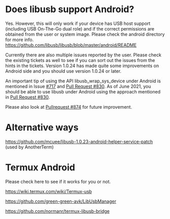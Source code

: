 # Does libusb support Android?
Yes. However, this will only work if your device has USB host support (including USB On-The-Go dual role) and if the correct permissions are obtained from the user or system image. Please check the android directory for more info.
https://github.com/libusb/libusb/blob/master/android/README

Currently there are also multiple issues reported by the user. Please check the existing tickets as well to see if you can sort out the issues from the hints in the tickets. Version 1.0.24 has made quite some improvements on Android side and you should use version 1.0.24 or later.

An important tip of using the API libusb_wrap_sys_device under Android is mentioned in Issue [#717](https://github.com/libusb/libusb/issues/717) and [Pull Request #830](https://github.com/libusb/libusb/pull/830). As of June 2021, you should be able to use libusb under Android using the approach mentioned in [Pull Request #830](https://github.com/libusb/libusb/pull/830).

Please also look at [Pullrequest #874](https://github.com/libusb/libusb/pull/874) for future improvement.

# Alternative ways
https://github.com/mcuee/libusb-1.0.23-android-helper-service-patch (used by AnotherTerm)

# Termux Android
Please check here to see if it works for you or not.

https://wiki.termux.com/wiki/Termux-usb

https://github.com/green-green-avk/LibUsbManager

https://github.com/normanr/termux-libusb-bridge
